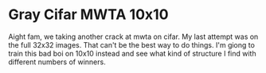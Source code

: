 # Gray Cifar MWTA 10x10

Aight fam, we taking another crack at mwta on cifar.  My last attempt was on the full 32x32 images.  That can't be the best way to do things.  I'm giong to train this bad boi on 10x10 instead and see what kind of structure I find with different numbers of winners.